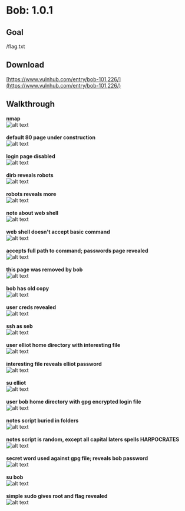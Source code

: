 # Bob: 1.0.1

## Goal
/flag.txt

## Download
[https://www.vulnhub.com/entry/bob-101,226/](https://www.vulnhub.com/entry/bob-101,226/)

## Walkthrough
**nmap**
<br>![alt text](imgs/nmap.png)
<br><br>**default 80 page under construction**
<br>![alt text](imgs/default80.png)
<br><br>**login page disabled**
<br>![alt text](imgs/login_disabled.png)
<br><br>**dirb reveals robots**
<br>![alt text](imgs/dirb.png)
<br><br>**robots reveals more**
<br>![alt text](imgs/robots.png)
<br><br>**note about web shell**
<br>![alt text](imgs/lat_memo.png)
<br><br>**web shell doesn't accept basic command**
<br>![alt text](imgs/web_shell_1.png)
<br><br>**accepts full path to command; passwords page revealed**
<br>![alt text](imgs/web_shell_2.png)
<br><br>**this page was removed by bob**
<br>![alt text](imgs/passwords.png)
<br><br>**bob has old copy**
<br>![alt text](imgs/bob_home.png)
<br><br>**user creds revealed**
<br>![alt text](imgs/old_passwords.png)
<br><br>**ssh as seb**
<br>![alt text](imgs/ssh_seb.png)
<br><br>**user elliot home directory with interesting file**
<br>![alt text](imgs/elliot_home.png)
<br><br>**interesting file reveals elliot password**
<br>![alt text](imgs/admin_is_dumb.png)
<br><br>**su elliot**
<br>![alt text](imgs/su_elliot.png)
<br><br>**user bob home directory with gpg encrypted login file**
<br>![alt text](imgs/login_file.png)
<br><br>**notes script buried in folders**
<br>![alt text](imgs/secret_notes_1.png)
<br><br>**notes script is random, except all capital laters spells HARPOCRATES**
<br>![alt text](imgs/secret_notes_2.png)
<br><br>**secret word used against gpg file; reveals bob password**
<br>![alt text](imgs/login_decrypted.png)
<br><br>**su bob**
<br>![alt text](imgs/su_bob.png)
<br><br>**simple sudo gives root and flag revealed**
<br>![alt text](imgs/root_flag.png)







